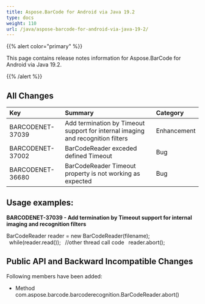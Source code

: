 ```yaml
---
title: Aspose.BarCode for Android via Java 19.2
type: docs
weight: 110
url: /java/aspose-barcode-for-android-via-java-19-2/
---
```


{{% alert color="primary" %}} 

This page contains release notes information for Aspose.BarCode for Android via Java 19.2.

{{% /alert %}} 
## **All Changes**

|**Key**|**Summary**|**Category**|
| :- | :- | :- |
|BARCODENET-37039|Add termination by Timeout support for internal imaging and recognition filters|Enhancement|
|BARCODENET-37002|BarCodeReader exceded defined Timeout|Bug|
|BARCODENET-36680|BarCodeReader Timeout property is not working as expected|Bug|
## **Usage examples:**
**BARCODENET-37039 - Add termination by Timeout support for internal imaging and recognition filters**



BarCodeReader reader = new BarCodeReader(filename);
` `while(reader.read());
` `//other thread call code
` `reader.abort();
## **Public API and Backward Incompatible Changes**
Following members have been added:

- Method com.aspose.barcode.barcoderecognition.BarCodeReader.abort()
